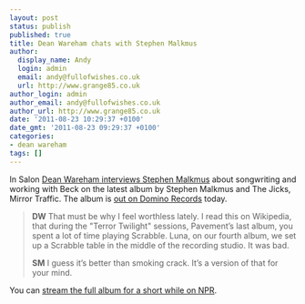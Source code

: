 ```yaml
---
layout: post
status: publish
published: true
title: Dean Wareham chats with Stephen Malkmus
author:
  display_name: Andy
  login: admin
  email: andy@fullofwishes.co.uk
  url: http://www.grange85.co.uk
author_login: admin
author_email: andy@fullofwishes.co.uk
author_url: http://www.grange85.co.uk
date: '2011-08-23 10:29:37 +0100'
date_gmt: '2011-08-23 09:29:37 +0100'
categories:
- dean wareham
tags: []
---
```

<p>In Salon <a href="http://www.salon.com/entertainment/tv/feature/2011/08/22/malkmus_wareham/index.html">Dean Wareham interviews Stephen Malkmus</a> about songwriting and working with Beck on the latest album by Stephen Malkmus and The Jicks, Mirror Traffic. The album is <a href="http://www.dominorecordco.com/artists/stephen-malkmus-and-the-jicks/">out on Domino Records</a> today.</p>
<blockquote>
<p><strong>DW</strong> That must be why I feel worthless lately. I read this on Wikipedia, that during the "Terror Twilight" sessions, Pavement’s last album, you spent a lot of time playing Scrabble. Luna, on our fourth album, we set up a Scrabble table in the middle of the recording studio. It was bad.</p>
<p><strong>SM</strong> I guess it’s better than smoking crack. It’s a version of that for your mind.</p>
</blockquote>
<p>You can <a href="http://www.npr.org/2011/08/14/138957392/first-listen-stephen-malkmus-and-the-jicks-mirror-traffic">stream the full album for a short while on NPR</a>.</p>
